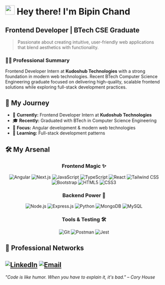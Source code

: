 <h1 align="">
  <img src="https://media.giphy.com/media/hvRJCLFzcasrR4ia7z/giphy.gif" width="30px"/> 
  Hey there! I'm Bipin Chand
</h1>

## Frontend Developer | BTech CSE Graduate

> Passionate about creating intuitive, user-friendly web applications that blend aesthetics with functionality.

### 👨‍💼 Professional Summary
Frontend Developer Intern at **Kudoshub Technologies** with a strong foundation in modern web technologies. Recent BTech Computer Science Engineering graduate focused on delivering high-quality, scalable frontend solutions while exploring full-stack development practices.

## 🎯 My Journey
- 🏢 **Currently:** Frontend Developer Intern at **Kudoshub Technologies**
- 🎓 **Recently:** Graduated with BTech in Computer Science Engineering
- 🚀 **Focus:** Angular development & modern web technologies
- 🌱 **Learning:** Full-stack development patterns

## 🛠️ My Arsenal

<div align="center">

### Frontend Magic ✨
![Angular](https://img.shields.io/badge/Angular-DD0031?style=for-the-badge&logo=angular&logoColor=white)
![Next.js](https://img.shields.io/badge/Next.js-000000?style=for-the-badge&logo=next.js&logoColor=white)
![JavaScript](https://img.shields.io/badge/JavaScript-F7DF1E?style=for-the-badge&logo=javascript&logoColor=black)
![TypeScript](https://img.shields.io/badge/TypeScript-3178C6?style=for-the-badge&logo=typescript&logoColor=white)
![React](https://img.shields.io/badge/React-20232A?style=for-the-badge&logo=react&logoColor=61DAFB)
![Tailwind CSS](https://img.shields.io/badge/Tailwind_CSS-38B2AC?style=for-the-badge&logo=tailwind-css&logoColor=white)
![Bootstrap](https://img.shields.io/badge/Bootstrap-7952B3?style=for-the-badge&logo=bootstrap&logoColor=white)
![HTML5](https://img.shields.io/badge/HTML5-E34F26?style=for-the-badge&logo=html5&logoColor=white)
![CSS3](https://img.shields.io/badge/CSS3-1572B6?style=for-the-badge&logo=css3&logoColor=white)

### Backend Power 💪
![Node.js](https://img.shields.io/badge/Node.js-339933?style=for-the-badge&logo=node.js&logoColor=white)
![Express.js](https://img.shields.io/badge/Express.js-000000?style=for-the-badge&logo=express&logoColor=white)
![Python](https://img.shields.io/badge/Python-3776AB?style=for-the-badge&logo=python&logoColor=white)
![MongoDB](https://img.shields.io/badge/MongoDB-47A248?style=for-the-badge&logo=mongodb&logoColor=white)
![MySQL](https://img.shields.io/badge/MySQL-4479A1?style=for-the-badge&logo=mysql&logoColor=white)

### Tools & Testing 🛠️
![Git](https://img.shields.io/badge/Git-F05032?style=for-the-badge&logo=git&logoColor=white)
![Postman](https://img.shields.io/badge/Postman-FF6C37?style=for-the-badge&logo=postman&logoColor=white)
![Jest](https://img.shields.io/badge/Jest-C21325?style=for-the-badge&logo=jest&logoColor=white)

</div>

## 🔗 Professional Networks
[![LinkedIn](https://img.shields.io/badge/-LinkedIn-0A66C2?style=flat-square&logo=linkedin&logoColor=white)](https://www.linkedin.com/in/bipin-chand87)
[![Email](https://img.shields.io/badge/-Email-EA4335?style=flat-square&logo=gmail&logoColor=white)](bipinchand616@gmail.com)
---
*"Code is like humor. When you have to explain it, it's bad." – Cory House*
